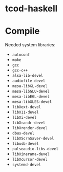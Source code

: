 # tcod-haskell

# Compile

Needed system libraries:
- `autoconf`
- `make`
- `gcc`
- `gcc-c++`
- `alsa-lib-devel`
- `audiofile-devel`
- `mesa-libGL-devel`
- `mesa-libGLU-devel`
- `mesa-libEGL-devel`
- `mesa-libGLES-devel`
- `libXext-devel`
- `libX11-devel`
- `libXi-devel`
- `libXrandr-devel`
- `libXrender-devel`
- `dbus-devel`
- `libXScrnSaver-devel`
- `libusb-devel`
- `pulseaudio-libs-devel`
- `libXinerama-devel`
- `libXcursor-devel`
- `systemd-devel`
